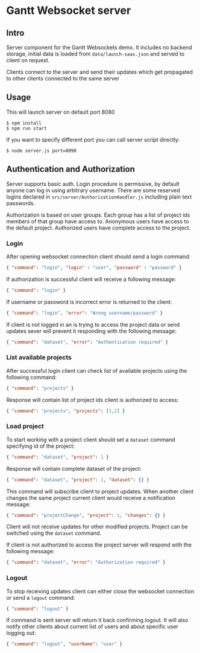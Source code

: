 # Gantt Websocket server

## Intro

Server component for the Gantt Websockets demo. It includes no backend storage, initial
data is loaded from `data/launch-saas.json` and served to client on request.

Clients connect to the server and send their updates which get propagated to other 
clients connected to the same server

## Usage

This will launch server on default port 8080

```shell
$ npm install
$ npm run start
```

If you want to specify different port you can call server script directly:

```shell
$ node server.js port=8090
```

## Authentication and Authorization

Server supports basic auth. Login procedure is permissive, by default anyone can log in using arbitrary
username. There are some reserved logins declared in `src/server/AuthorizationHandler.js` including plain
text passwords.

Authorization is based on user groups. Each group has a list of project ids members of that group have
access to. Anonymous users have access to the default project. Authorized users have complete access to
the project.

### Login

After opening websocket connection client should send a login command:

```json
{ "command": "login", "login" : "user", "password" : "password" }
```

If authorization is successful client will receive a following message:

```json
{ "command": "login" }
```

If username or password is incorrect error is returned to the client:

```json
{ "command": "login", "error": "Wrong username/password" }
```

If client is not logged in an is trying to access the project data or send updates sever will prevent it
responding with the following message:

```json
{ "command": "dataset", "error": "Authentication required" }
```

### List available projects

After successful login client can check list of available projects using the following command:

```json
{ "command": "projects" }
```

Response will contain list of project ids client is authorized to access:

```json
{ "command": "projects", "projects": [1,2] }
```

### Load project

To start working with a project client should set a `dataset` command specifying id of the project:

```json
{ "command": "dataset", "project": 1 }
```

Response will contain complete dataset of the project:

```json
{ "command": "dataset", "project": 1, "dataset": {} }
```

This command will subscribe client to project updates. When another client changes the same project current
client would receive a notification message:

```json
{ "command": "projectChange", "project": 1, "changes": {} }
```

Client will not receive updates for other modified projects. Project can be switched using the `dataset`
command.

If client is not authorized to access the project server will respond with the following message:

```json
{ "command": "dataset", "error": "Authorization required" }
```

### Logout

To stop receiving updates client can either close the websocket connection or send a `logout` command:

```json
{ "command": "logout" }
```

If command is sent server will return it back confirming logout. It will also notify other clients about
current list of users and about specific user logging out:

```json
{ "command": "logout", "userName": "user" }
```
